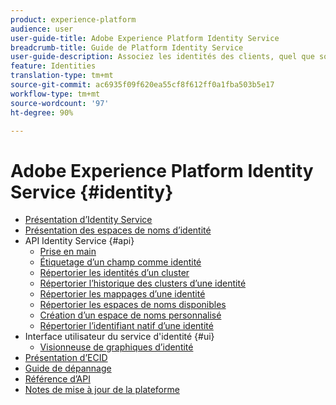 ```yaml
---
product: experience-platform
audience: user
user-guide-title: Adobe Experience Platform Identity Service
breadcrumb-title: Guide de Platform Identity Service
user-guide-description: Associez les identités des clients, quel que soit l’appareil ou le système utilisé, afin d’offrir des expériences numériques personnalisées.
feature: Identities
translation-type: tm+mt
source-git-commit: ac6935f09f620ea55cf8f612ff0a1fba503b5e17
workflow-type: tm+mt
source-wordcount: '97'
ht-degree: 90%

---
```



# Adobe Experience Platform Identity Service {#identity}

- [Présentation d’Identity Service](home.md)
- [Présentation des espaces de noms d’identité](namespaces.md)
- API Identity Service {#api}
   - [Prise en main](api/getting-started.md)
   - [Étiquetage d’un champ comme identité](api/label-identities.md)
   - [Répertorier les identités d’un cluster](api/list-cluster-identites.md)
   - [Répertorier l’historique des clusters d’une identité](api/list-cluster-history.md)
   - [Répertorier les mappages d’une identité](api/list-identity-mappings.md)
   - [Répertorier les espaces de noms disponibles](api/list-namespaces.md)
   - [Création d’un espace de noms personnalisé](api/create-custom-namespace.md)
   - [Répertorier l’identifiant natif d’une identité](api/list-native-id.md)
- Interface utilisateur du service d&#39;identité {#ui}
   - [Visionneuse de graphiques d’identité](ui/identity-graph-viewer.md)
- [Présentation d’ECID](ecid.md)
- [Guide de dépannage](troubleshooting-guide.md)
- [Référence d’API](https://www.adobe.io/apis/experienceplatform/home/api-reference.html#!acpdr/swagger-specs/id-service-api.yaml)
- [Notes de mise à jour de la plateforme](https://docs.adobe.com/content/help/fr-FR/experience-platform/release-notes/latest.html)